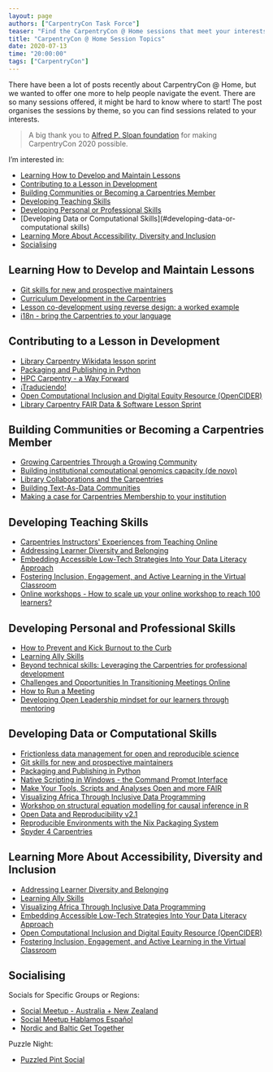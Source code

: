 ```yaml
---
layout: page
authors: ["CarpentryCon Task Force"]
teaser: "Find the CarpentryCon @ Home sessions that meet your interests"
title: "CarpentryCon @ Home Session Topics"
date: 2020-07-13
time: "20:00:00"
tags: ["CarpentryCon"]
---
```


There have been a lot of posts recently about CarpentryCon @ Home, but we wanted 
to offer one more to help people navigate the event. There are so many sessions 
offered, it might be hard to know where to start! The post organises the sessions 
by theme, so you can find sessions related to your interests. 

> A big thank you to [Alfred P. Sloan foundation](https://sloan.org/) for making CarpentryCon 2020 possible.

I’m interested in: 

* [Learning How to Develop and Maintain Lessons](#learning-how-to-develop-and-maintain-lessons)
* [Contributing to a Lesson in Development](#contributing-to-a-lesson-in-development)
* [Building Communities or Becoming a Carpentries Member](#building-communities-or-becoming-a-carpentries-member)
* [Developing Teaching Skills](#developing-teaching-skills)
* [Developing Personal or Professional Skills](#developing-personal-or-professional-skills)
* [Developing Data or Computational Skills](#developing-data-or-computational skills)
* [Learning More About Accessibility, Diversity and Inclusion](#learning-more-about-accessibility-diversity-and-inclusion)
* [Socialising](#socialising)

## Learning How to Develop and Maintain Lessons

* [Git skills for new and prospective maintainers](https://2020.carpentrycon.org/schedule/#session-42)
* [Curriculum Development in the Carpentries](https://2020.carpentrycon.org/schedule/#session-37)
* [Lesson co-development using reverse design: a worked example](https://2020.carpentrycon.org/schedule/#session-39)
* [i18n - bring the Carpentries to your language](https://2020.carpentrycon.org/schedule/#session-22)

## Contributing to a Lesson in Development

* [Library Carpentry Wikidata lesson sprint](https://2020.carpentrycon.org/schedule/#session-51)
* [Packaging and Publishing in Python](https://2020.carpentrycon.org/schedule/#session-21)
* [HPC Carpentry - a Way Forward](https://2020.carpentrycon.org/schedule/#session-33)
* [¡Traduciendo!](https://2020.carpentrycon.org/schedule/#session-24)
* [Open Computational Inclusion and Digital Equity Resource (OpenCIDER)](https://2020.carpentrycon.org/schedule/#session-40)
* [Library Carpentry FAIR Data & Software Lesson Sprint](https://2020.carpentrycon.org/schedule/#session-54)

## Building Communities or Becoming a Carpentries Member

* [Growing Carpentries Through a Growing Community](https://2020.carpentrycon.org/schedule/#session-14)
* [Building institutional computational genomics capacity (de novo)](https://2020.carpentrycon.org/schedule/#session-58)
* [Library Collaborations and the Carpentries](https://2020.carpentrycon.org/schedule/#session-50)
* [Building Text-As-Data Communities](https://2020.carpentrycon.org/schedule/#session-26)
* [Making a case for Carpentries Membership to your institution](https://2020.carpentrycon.org/schedule/#session-27)

## Developing Teaching Skills

* [Carpentries Instructors' Experiences from Teaching Online](https://2020.carpentrycon.org/schedule/#session-56)
* [Addressing Learner Diversity and Belonging](https://2020.carpentrycon.org/schedule/#session-30)
* [Embedding Accessible Low-Tech Strategies Into Your Data Literacy Approach](https://2020.carpentrycon.org/schedule/#session-44)
* [Fostering Inclusion, Engagement, and Active Learning in the Virtual Classroom](https://2020.carpentrycon.org/schedule/#session-29)
* [Online workshops - How to scale up your online workshop to reach 100 learners?](https://2020.carpentrycon.org/schedule/#session-32)

## Developing Personal and Professional Skills
* [How to Prevent and Kick Burnout to the Curb](https://2020.carpentrycon.org/schedule/#session-59)
* [Learning Ally Skills](https://2020.carpentrycon.org/schedule/#session-46)
* [Beyond technical skills: Leveraging the Carpentries for professional development](https://2020.carpentrycon.org/schedule/#session-19)
* [Challenges and Opportunities In Transitioning Meetings Online](https://2020.carpentrycon.org/schedule/#session-57)
* [How to Run a Meeting](https://2020.carpentrycon.org/schedule/#session-43)
* [Developing Open Leadership mindset for our learners through mentoring](https://2020.carpentrycon.org/schedule/#session-45)

## Developing Data or Computational Skills

* [Frictionless data management for open and reproducible science](https://2020.carpentrycon.org/schedule/#session-12)
* [Git skills for new and prospective maintainers](https://2020.carpentrycon.org/schedule/#session-42)
* [Packaging and Publishing in Python](https://2020.carpentrycon.org/schedule/#session-20)
* [Native Scripting in Windows - the Command Prompt Interface](https://2020.carpentrycon.org/schedule/#session-15)
* [Make Your Tools, Scripts and Analyses Open and more FAIR](https://2020.carpentrycon.org/schedule/#session-52)
* [Visualizing Africa Through Inclusive Data Programming](https://2020.carpentrycon.org/schedule/#session-16)
* [Workshop on structural equation modelling for causal inference in R](https://2020.carpentrycon.org/schedule/#session-17)
* [Open Data and Reproducibility v2.1](https://2020.carpentrycon.org/schedule/#session-18)
* [Reproducible Environments with the Nix Packaging System](https://2020.carpentrycon.org/schedule/#session-10)
* [Spyder 4 Carpentries](https://2020.carpentrycon.org/schedule/#session-41)

## Learning More About Accessibility, Diversity and Inclusion

* [Addressing Learner Diversity and Belonging](https://2020.carpentrycon.org/schedule/#session-30)
* [Learning Ally Skills](https://2020.carpentrycon.org/schedule/#session-46)
* [Visualizing Africa Through Inclusive Data Programming](https://2020.carpentrycon.org/schedule/#session-16)
* [Embedding Accessible Low-Tech Strategies Into Your Data Literacy Approach](https://2020.carpentrycon.org/schedule/#session-44)
* [Open Computational Inclusion and Digital Equity Resource (OpenCIDER)](https://2020.carpentrycon.org/schedule/#session-40)
* [Fostering Inclusion, Engagement, and Active Learning in the Virtual Classroom](https://2020.carpentrycon.org/schedule/#session-29)

## Socialising

Socials for Specific Groups or Regions: 

* [Social Meetup - Australia + New Zealand](https://2020.carpentrycon.org/schedule/#session-31)
* [Social Meetup Hablamos Español](https://2020.carpentrycon.org/schedule/#session-25)
* [Nordic and Baltic Get Together](https://2020.carpentrycon.org/schedule/#session-48)

Puzzle Night: 

* [Puzzled Pint Social](https://2020.carpentrycon.org/schedule/#session-34)
